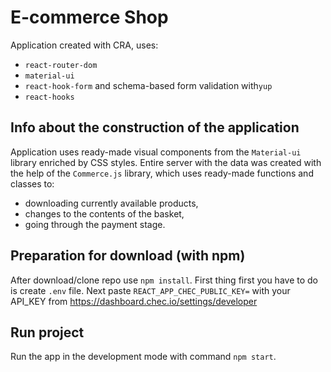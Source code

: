 # E-commerce Shop

Application created with CRA, uses:
- `react-router-dom`
- `material-ui`
- `react-hook-form` and schema-based form validation with`yup`
- `react-hooks`

## Info about the construction of the application

Application uses ready-made visual components from the `Material-ui` library enriched by CSS styles.
Entire server with the data was created with the help of the `Commerce.js` library, 
which uses ready-made functions and classes to:
- downloading currently available products,
- changes to the contents of the basket,
- going through the payment stage.

## Preparation for download (with npm)

After download/clone repo use `npm install`.
First thing first you have to do is create `.env` file.
Next paste `REACT_APP_CHEC_PUBLIC_KEY=` with your API_KEY from https://dashboard.chec.io/settings/developer

## Run project

Run the app in the development mode with command `npm start`.
